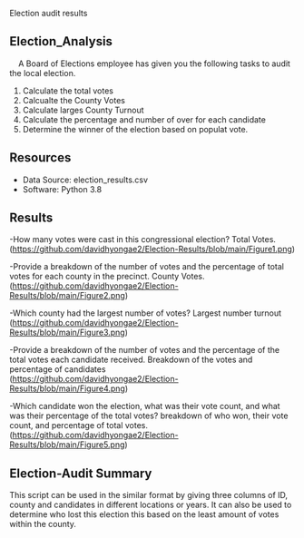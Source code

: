 Election audit results
 
## Election_Analysis
    A Board of Elections employee has given you the following tasks to audit the local election.

1. Calculate the total votes
2. Calcualte the County Votes
3. Calculate larges County Turnout
4. Calculate the percentage and number of over for each candidate
5. Determine the winner of the election based on populat vote.


## Resources
- Data Source: election_results.csv
- Software: Python 3.8

## Results 
-How many votes were cast in this congressional election?
Total Votes. 
</br> (https://github.com/davidhyongae2/Election-Results/blob/main/Figure1.png) </br>

-Provide a breakdown of the number of votes and the percentage of total votes for each county in the precinct.
County Votes. 
</br> (https://github.com/davidhyongae2/Election-Results/blob/main/Figure2.png) </br>

-Which county had the largest number of votes?
Largest number turnout 
</br> (https://github.com/davidhyongae2/Election-Results/blob/main/Figure3.png) </br>

-Provide a breakdown of the number of votes and the percentage of the total votes each candidate received.
Breakdown of the votes and percentage of candidates 
</br> (https://github.com/davidhyongae2/Election-Results/blob/main/Figure4.png) </br>

-Which candidate won the election, what was their vote count, and what was their percentage of the total votes?
breakdown of who won, their vote count, and percentage of total votes. 
</br> (https://github.com/davidhyongae2/Election-Results/blob/main/Figure5.png) </br>
 
## Election-Audit Summary
This script can be used in the similar format by giving three columns of ID, county and candidates in different locations or years.
It can also be used to determine who lost this election this based on the least amount of votes within the county. 
